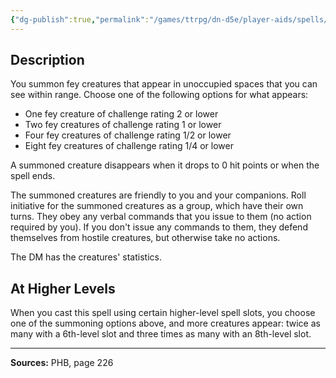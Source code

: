 ```yaml
---
{"dg-publish":true,"permalink":"/games/ttrpg/dn-d5e/player-aids/spells/level-4/conjure-woodland-beings/","tags":["TTRPG/DND/5e","verbal","somatic","material","concentration"]}
---
```



## Description
You summon fey creatures that appear in unoccupied spaces that you can see within range.
Choose one of the following options for what appears:
- One fey creature of challenge rating 2 or lower
- Two fey creatures of challenge rating 1 or lower
- Four fey creatures of challenge rating 1/2 or lower
- Eight fey creatures of challenge rating 1/4 or lower

A summoned creature disappears when it drops to 0 hit points or when the spell ends.

The summoned creatures are friendly to you and your companions.
Roll initiative for the summoned creatures as a group, which have their own turns.
They obey any verbal commands that you issue to them (no action required by you).
If you don't issue any commands to them, they defend themselves from hostile creatures, but otherwise take no actions.

The DM has the creatures' statistics.

## At Higher Levels
When you cast this spell using certain higher-level spell slots, you choose one of the summoning options above, and more creatures appear: twice as many with a 6th-level slot and three times as many with an 8th-level slot.

---

**Sources:** PHB, page 226
